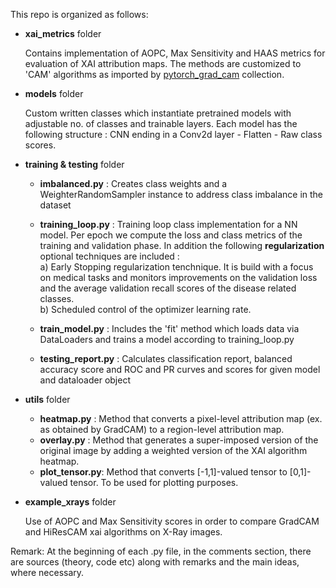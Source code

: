 This repo is organized as follows:

- **xai_metrics** folder <br/>
    
    Contains implementation of AOPC, Max Sensitivity and HAAS metrics for evaluation of XAI attribution maps. The methods are customized to 'CAM' algorithms as imported by [pytorch_grad_cam](https://github.com/jacobgil/pytorch-grad-cam) collection.

- **models** folder <br/>

    Custom written classes which instantiate pretrained models with adjustable no. of classes and trainable layers. Each model has the following structure : CNN ending in a Conv2d layer - Flatten - Raw class scores.

- **training & testing** folder <br/>
    
    - **imbalanced.py** : Creates class weights and a WeighterRandomSampler instance to address class imbalance in the dataset
    - **training_loop.py** : Training loop class implementation for a NN model. Per epoch we compute the loss and class metrics of the training and validation phase.
          In addition the following **regularization** optional techniques are included : <br/>
          a) Early Stopping regularization tenchnique. It is build with a focus on medical tasks and monitors improvements on the validation loss and the average validation recall scores of the disease related classes. <br/>
          b) Scheduled control of the optimizer learning rate.
          
    - **train_model.py** : Includes the 'fit' method which loads data via DataLoaders and trains a model according to training_loop.py
    - **testing_report.py** : Calculates classification report, balanced accuracy score and ROC and PR curves and scores for given model and dataloader object

- **utils** folder <br/>

    - **heatmap.py** : Method that converts a pixel-level attribution map (ex. as obtained by GradCAM) to a region-level attribution map.
    - **overlay.py** : Method that generates a super-imposed version of the original image by adding a weighted version of the XAI algorithm heatmap.
    - **plot_tensor.py**: Method that converts [-1,1]-valued tensor to [0,1]-valued tensor. To be used for plotting purposes.

- **example_xrays** folder <br/>

    Use of AOPC and Max Sensitivity scores in order to compare GradCAM and HiResCAM xai algorithms on X-Ray images.

Remark: At the beginning of each .py file, in the comments section, there are sources (theory, code etc) along with remarks and the main ideas, where necessary.
